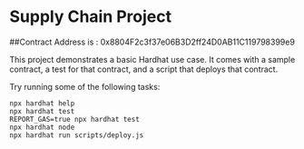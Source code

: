 # Supply Chain Project 
##Contract Address is : 0x8804F2c3f37e06B3D2ff24D0AB11C119798399e9

This project demonstrates a basic Hardhat use case. It comes with a sample contract, a test for that contract, and a script that deploys that contract.

Try running some of the following tasks:

```shell
npx hardhat help
npx hardhat test
REPORT_GAS=true npx hardhat test
npx hardhat node
npx hardhat run scripts/deploy.js
```
